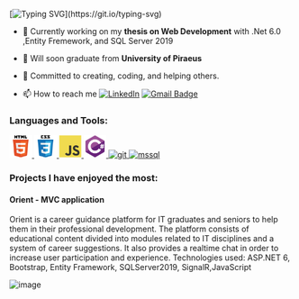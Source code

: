 [![Typing SVG](https://readme-typing-svg.demolab.com?font=Fira+Code&pause=1000&width=500&lines=Hi+I+am+Nikoleta+and+this+is+my+GitHub.)](https://git.io/typing-svg)


- 🔭 Currently working on my **thesis on Web Development**
 with .Net 6.0 ,Entity Fremework, and SQL Server 2019

- 🌱 Will soon graduate from **University of Piraeus**
  
- 🤝 Committed to creating, coding, and helping others.

- 📫 How to reach me <a href="https://www.linkedin.com/in/nikoleta-vlachou-sakellariou-computer-science-web-development-frontend-backend-fullstack/" target="_blank"><img src="https://img.shields.io/badge/LinkedIn-%230077B5.svg?&style=flat-square&logo=linkedin&logoColor=white" alt="LinkedIn"></a>
[![Gmail Badge](https://img.shields.io/badge/-nikoletaxvs@gmail.com-c14438?style=flat-square&logo=Gmail&logoColor=white&link=mailto:nikoletaxvs@gmail.com)](mailto:nikoletaxvs@gmail.com) 


  



<h3 align="left">Languages and Tools:</h3>
<p align="left"></a> 
 <a href="https://www.w3.org/html/" target="_blank" rel="noreferrer"> <img src="https://raw.githubusercontent.com/devicons/devicon/master/icons/html5/html5-original-wordmark.svg" alt="html5" width="40" height="40"/> </a>
<a href="https://www.w3schools.com/css/" target="_blank" rel="noreferrer"> <img src="https://raw.githubusercontent.com/devicons/devicon/master/icons/css3/css3-original-wordmark.svg" alt="css3" width="40" height="40"/>
  </a> <a href="https://developer.mozilla.org/en-US/docs/Web/JavaScript" target="_blank" rel="noreferrer"> <img src="https://raw.githubusercontent.com/devicons/devicon/master/icons/javascript/javascript-original.svg" alt="javascript" width="40" height="40"/> </a>
<a href="https://www.w3schools.com/cs/" target="_blank" rel="noreferrer"> 
  <img src="https://raw.githubusercontent.com/devicons/devicon/master/icons/csharp/csharp-original.svg" alt="csharp" width="40" height="40"/> </a> 
<a href="https://git-scm.com/" target="_blank" rel="noreferrer"> <img src="https://www.vectorlogo.zone/logos/git-scm/git-scm-icon.svg" alt="git" width="40" height="40"/> </a>
  <a href="https://www.microsoft.com/en-us/sql-server" target="_blank" rel="noreferrer"> <img src="https://www.svgrepo.com/show/303229/microsoft-sql-server-logo.svg" alt="mssql" width="40" height="40"/> </a>



<h3 align="left">Projects I have enjoyed the most:</h3>
<h4>Orient - MVC application</h4>
Orient is a career guidance platform for IT graduates and seniors to help them in their professional development. The platform consists of educational content divided into modules related to IT disciplines and a system of career suggestions. It also provides a realtime chat in order to increase user participation and experience.
Technologies used: ASP.NET 6, Bootstrap, Entity Framework, SQLServer2019, SignalR,JavaScript

![image](https://github.com/nikoletaxvs/nikoletaxvs/assets/60019367/e5ac5e87-7053-42d3-80a0-fe0f2a12f941)


